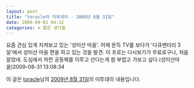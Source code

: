 ```yaml
---
layout: post
title: "toracle의 미투데이 - 2009년 8월 31일"
date: 2009-09-01 04:32
categories: ⊙ 짧은 생각들
---
```


요즘 관심 있게 지켜보고 있는 '성미산 마을'. 어제 문득 TV를 보다가 '다큐멘터리 3일'에서 성미산 마을 편을 하고 있는 것을 발견.  이 프로는 다시보기가 무료로구나, 처음 알았네. 도심에서 저런 공동체를 이루고 산다는게 참 부럽고 가보고 싶다.(성미산마을)2009-08-31 13:08:34

이 글은 [toracle](http://me2day.net/toracle)님의 [2009년 8월 31일](http://me2day.net/toracle/2009/08/31#13:08:34)의 미투데이 내용입니다.


       

